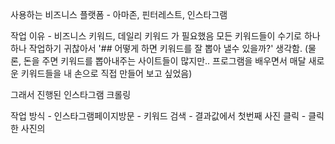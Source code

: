 
사용하는 비즈니스 플랫폼 - 아마존, 핀터레스트, 인스타그램

작업 이유 - 비즈니스 키워드, 데일리 키워드 가 필요했음
모든 키워드들이 수기로 하나하나 작업하기 귀찮아서 '## 어떻게 하면 키워드를 잘 뽑아 낼수 있을까?' 생각함.
(물론, 돈을 주면 키워드를 뽑아내주는 사이트들이 많지만.. 프로그램을 배우면서 매달 새로운 키워드들을 내 손으로 직접 만들어 보고 싶었음)

그래서 진행된 인스타그램 크롤링

작업 방식 - 
인스타그램페이지방문 - 키워드 검색 - 결과값에서 첫번째 사진 클릭 - 클릭한 사진의 <title> 가져오기(title)에 태그가 있는 경우가 많다 -
 

